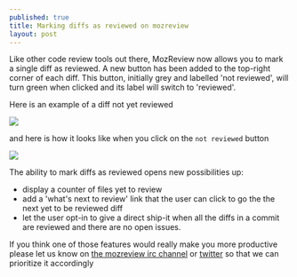 ```yaml
---
published: true
title: Marking diffs as reviewed on mozreview
layout: post
---
```

Like other code review tools out there, MozReview now allows you to mark a single diff as reviewed.
A new button has been added to the top-right corner of each diff. This button, initially grey and labelled 'not reviewed', will turn green when clicked and its label will switch to 'reviewed'.

Here is an example of a diff not yet reviewed

![](http://i.imgur.com/0szhd4Y.png)

and here is how it looks like when you click on the `not reviewed` button

![](http://i.imgur.com/bdGA47j.png)

The ability to mark diffs as reviewed opens new possibilities up:

 * display a counter of files yet to review
 * add a 'what's next to review' link that the user can click to go the the next yet to be reviewed diff
 * let the user opt-in to give a direct ship-it when all the diffs in a commit are reviewed and there are no open issues.

If you think one of those features would really make you more productive please let us know on [the mozreview irc channel](irc://irc.mozilla.org/#mozreview) or [twitter](https://twitter.com/_mozreview) so that we can prioritize it accordingly